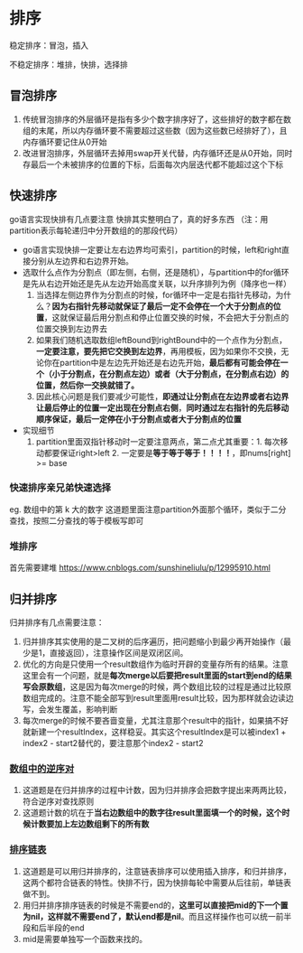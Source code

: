 # 排序

稳定排序：冒泡，插入

不稳定排序：堆排，快排，选择排

## 冒泡排序

1. 传统冒泡排序的外层循环是指有多少个数字排序好了，这些排好的数字都在数组的末尾，所以内存循环要不需要超过这些数（因为这些数已经排好了），且内存循环要记住从0开始
2. 改进冒泡排序，外层循环去掉用swap开关代替，内存循环还是从0开始，同时存最后一个未被排序的位置的下标，后面每次内层迭代都不能超过这个下标

## 快速排序
go语言实现快排有几点要注意
快排其实整明白了，真的好多东西
（注：用partition表示每轮递归中分开数组的的那段代码）
+ go语言实现快排一定要让左右边界均可索引，partition的时候，left和right直接分别从左边界和右边界开始。
+ 选取什么点作为分割点（即左侧，右侧，还是随机），与partition中的for循环是先从右边开始还是先从左边开始高度关联，以升序排列为例（降序也一样）
  1. 当选择左侧边界作为分割点的时候，for循环中一定是右指针先移动，为什么？**因为右指针先移动就保证了最后一定不会停在一个大于分割点的位置**，这就保证最后用分割点和停止位置交换的时候，不会把大于分割点的位置交换到左边界去
  2. 如果我们随机选取数组leftBound到rightBound中的一个点作为分割点，**一定要注意，要先把它交换到左边界**，再用模板，因为如果你不交换，无论你在partition中是左边先开始还是右边先开始，**最后都有可能会停在一个（小于分割点，在分割点左边）或者（大于分割点，在分割点右边）的位置，然后你一交换就错了。**
  3. 因此核心问题是我们要减少可能性，**即通过让分割点在左边界或者右边界让最后停止的位置一定出现在分割点右侧**，**同时通过左右指针的先后移动顺序保证，最后一定停在小于分割点或者大于分割点的位置**
+ 实现细节
  1. partition里面双指针移动时一定要注意两点，第二点尤其重要：1. 每次移动都要保证right>left 2. 一定要是**等于等于等于！！！！**，即nums[right] >= base


### 快速排序亲兄弟快速选择
eg. 数组中的第 k 大的数字
这道题里面注意partition外面那个循环，类似于二分查找，按照二分查找的等于模板写即可

### 堆排序
首先需要建堆
<https://www.cnblogs.com/sunshineliulu/p/12995910.html>



## 归并排序

归并排序有几点需要注意：

1. 归并排序其实使用的是二叉树的后序遍历，把问题缩小到最少再开始操作（最少是1，直接返回），注意操作区间是双闭区间。
2. 优化的方向是只使用一个result数组作为临时开辟的变量存所有的结果。注意这里会有一个问题，就是**每次merge以后要把result里面的start到end的结果写会原数组**，这是因为每次merge的时候，两个数组比较的过程是通过比较原数组完成的。注意不能全部写到result里面用result比较，因为那样就会边读边写，会发生覆盖，影响判断
3. 每次merge的时候不要吝啬变量，尤其注意那个result中的指针，如果搞不好就新建一个resultIndex，这样稳妥。其实这个resultIndex是可以被index1 + index2 - start2替代的，要注意那个index2 - start2

### [数组中的逆序对](https://leetcode-cn.com/problems/shu-zu-zhong-de-ni-xu-dui-lcof/)

1. 这道题是在归并排序的过程中计数，因为归并排序会把数字提出来两两比较，符合逆序对查找原则
2. 这道题计数的坑在于**当右边数组中的数字往result里面填一个的时候，这个时候计数要加上左边数组剩下的所有数**

### [排序链表](https://leetcode-cn.com/problems/sort-list/)

1. 这道题是可以用归并排序的，注意链表排序可以使用插入排序，和归并排序，这两个都符合链表的特性。快排不行，因为快排每轮中需要从后往前，单链表做不到。
2. 用归并排序排序链表的时候是不需要end的，**这里可以直接把mid的下一个置为nil，这样就不需要end了，默认end都是nil**。而且这样操作也可以统一前半段和后半段的end
3. mid是需要单独写一个函数来找的。